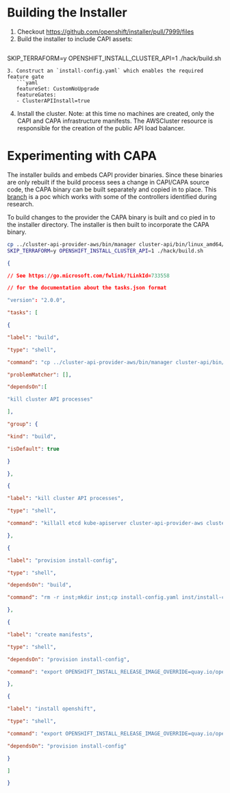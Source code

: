 # Building the Installer

1. Checkout https://github.com/openshift/installer/pull/7999/files
2. Build the installer to include CAPI assets:
   ```sh
SKIP_TERRAFORM=y OPENSHIFT_INSTALL_CLUSTER_API=1 ./hack/build.sh   
```
3. Construct an `install-config.yaml` which enables the required feature gate
   ```yaml
   featureSet: CustomNoUpgrade
   featureGates:
   - ClusterAPIInstall=true
```
4. Install the cluster.
   Note: at this time no machines are created, only the CAPI and CAPA infrastructure manifests.  The AWSCluster resource is responsible for the creation of the public API load balancer.


# Experimenting with CAPA

The installer builds and embeds CAPI provider binaries.  Since these binaries are only rebuilt if the build process sees a change in CAPI/CAPA source code, the CAPA binary can be built separately and copied in to place.  This [branch](https://github.com/openshift-splat-team/cluster-api-provider-aws/tree/capa-eip-poc) is a poc which works with some of the controllers identified during research.

To build changes to the provider the CAPA binary is built and co pied in to the installer directory.  The installer is then built to incorporate the CAPA binary.

```sh
cp ../cluster-api-provider-aws/bin/manager cluster-api/bin/linux_amd64/cluster-api-provider-aws
SKIP_TERRAFORM=y OPENSHIFT_INSTALL_CLUSTER_API=1 ./hack/build.sh
```

```json
{

// See https://go.microsoft.com/fwlink/?LinkId=733558

// for the documentation about the tasks.json format

"version": "2.0.0",

"tasks": [

{

"label": "build",

"type": "shell",

"command": "cp ../cluster-api-provider-aws/bin/manager cluster-api/bin/linux_amd64/cluster-api-provider-aws; SKIP_TERRAFORM=y OPENSHIFT_INSTALL_CLUSTER_API=1 ./hack/build.sh",

"problemMatcher": [],

"dependsOn":[

"kill cluster API processes"

],

"group": {

"kind": "build",

"isDefault": true

}

},

{

"label": "kill cluster API processes",

"type": "shell",

"command": "killall etcd kube-apiserver cluster-api-provider-aws cluster-api || echo 0"

},

{

"label": "provision install-config",

"type": "shell",

"dependsOn": "build",

"command": "rm -r inst;mkdir inst;cp install-config.yaml inst/install-config.yaml"

},

{

"label": "create manifests",

"type": "shell",

"dependsOn": "provision install-config",

"command": "export OPENSHIFT_INSTALL_RELEASE_IMAGE_OVERRIDE=quay.io/openshift-release-dev/ocp-release:4.16.0-ec.2-x86_64; ./bin/openshift-install create manifests --dir inst"

},

{

"label": "install openshift",

"type": "shell",

"command": "export OPENSHIFT_INSTALL_RELEASE_IMAGE_OVERRIDE=quay.io/openshift-release-dev/ocp-release:4.16.0-ec.2-x86_64; ./bin/openshift-install create cluster --dir inst",

"dependsOn": "provision install-config"

}

]

}
```

